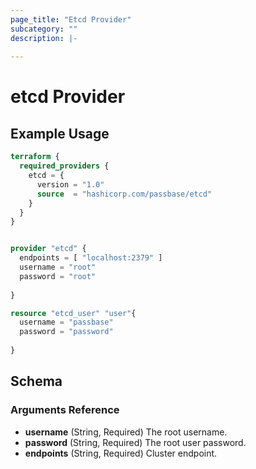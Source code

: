 ```yaml
---
page_title: "Etcd Provider"
subcategory: ""
description: |-
  
---
```


# etcd Provider



## Example Usage

```terraform
terraform {
  required_providers {
    etcd = {
      version = "1.0"
      source  = "hashicorp.com/passbase/etcd"
    }
  }
}


provider "etcd" {
  endpoints = [ "localhost:2379" ]
  username = "root"
  password = "root"
  
}

resource "etcd_user" "user"{
  username = "passbase"
  password = "password"
 
}

```

## Schema


### Arguments Reference

- **username** (String, Required) The root username.
- **password** (String, Required) The root user password.
- **endpoints** (String, Required) Cluster endpoint.
